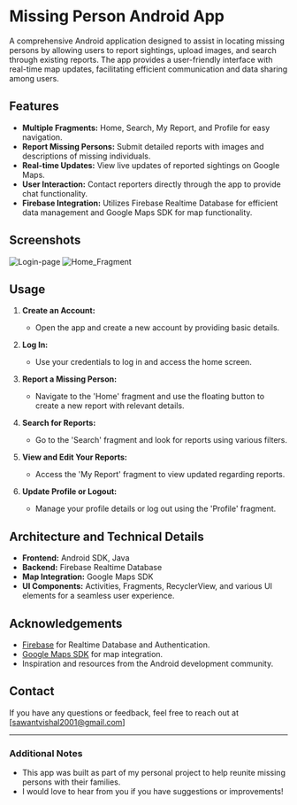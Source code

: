 # Missing Person Android App

A comprehensive Android application designed to assist in locating missing persons by allowing users to report sightings, upload images, and search through existing reports.
The app provides a user-friendly interface with real-time map updates, facilitating efficient communication and data sharing among users.

## Features

- **Multiple Fragments:** Home, Search, My Report, and Profile for easy navigation.
- **Report Missing Persons:** Submit detailed reports with images and descriptions of missing individuals.
- **Real-time Updates:** View live updates of reported sightings on Google Maps.
- **User Interaction:** Contact reporters directly through the app to provide chat functionality.
- **Firebase Integration:** Utilizes Firebase Realtime Database for efficient data management and Google Maps SDK for map functionality.

## Screenshots

![Login-page](https://github.com/user-attachments/assets/50f8741f-4a5a-4557-a7a8-69e95e3c189d)
![Home_Fragment](https://github.com/user-attachments/assets/0b56189b-3a55-4452-bdb9-a358579ebe1f)






## Usage

1. **Create an Account:**
   - Open the app and create a new account by providing basic details.

2. **Log In:**
   - Use your credentials to log in and access the home screen.

3. **Report a Missing Person:**
   - Navigate to the 'Home' fragment and use the floating button to create a new report with relevant details.

4. **Search for Reports:**
   - Go to the 'Search' fragment and look for reports using various filters.

5. **View and Edit Your Reports:**
   - Access the 'My Report' fragment to view updated regarding reports.

6. **Update Profile or Logout:**
   - Manage your profile details or log out using the 'Profile' fragment.

## Architecture and Technical Details

- **Frontend:** Android SDK, Java
- **Backend:** Firebase Realtime Database
- **Map Integration:** Google Maps SDK
- **UI Components:** Activities, Fragments, RecyclerView, and various UI elements for a seamless user experience.



## Acknowledgements

- [Firebase](https://firebase.google.com/) for Realtime Database and Authentication.
- [Google Maps SDK](https://developers.google.com/maps/documentation/android-sdk/overview) for map integration.
- Inspiration and resources from the Android development community.

## Contact

If you have any questions or feedback, feel free to reach out at [sawantvishal2001@gmail.com]

---

### Additional Notes

- This app was built as part of my personal project to help reunite missing persons with their families.
- I would love to hear from you if you have suggestions or improvements!

